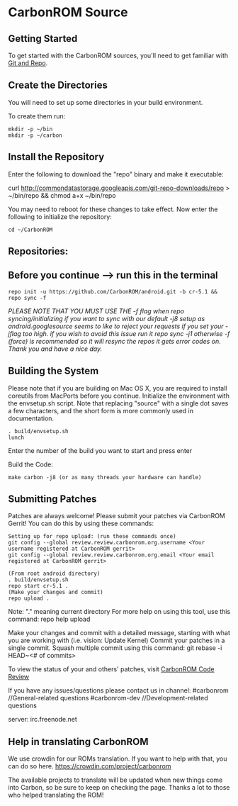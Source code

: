 CarbonROM Source
===================

Getting Started
---------------
To get started with the CarbonROM sources, you'll need to get
familiar with [Git and Repo](http://source.android.com/source/version-control.html).


Create the Directories
----------------------

You will need to set up some directories in your build environment.

To create them run:

    mkdir -p ~/bin
    mkdir -p ~/carbon


Install the Repository
----------------------

Enter the following to download the "repo" binary and make it executable:

curl http://commondatastorage.googleapis.com/git-repo-downloads/repo > ~/bin/repo && chmod a+x ~/bin/repo

You may need to reboot for these changes to take effect.
Now enter the following to initialize the repository:

    cd ~/CarbonROM


Repositories:
---------------

Before you continue --> run this in the terminal
----------------------------------------
    repo init -u https://github.com/CarbonROM/android.git -b cr-5.1 && repo sync -f

*PLEASE NOTE THAT YOU MUST USE THE -f flag when repo syncing/initializing if you want to sync with our default -j8 setup as android.googlesource seems to like to reject your requests if you set your -jflag too high.
if you wish to avoid this issue run it repo sync -j1 otherwise -f (force) is recommended so it will resync the repos it gets error codes on. Thank you and have a nice day.*


Building the System
---------------

Please note that if you are building on Mac OS X, you are required to install coreutils from MacPorts before you continue.
Initialize the environment with the envsetup.sh script. Note that replacing "source" with a single dot saves a few characters, and the short form is more commonly used in documentation.

    . build/envsetup.sh
    lunch

Enter the number of the build you want to start and press enter

Build the Code:

    make carbon -j8 (or as many threads your hardware can handle)

Submitting Patches
------------------
Patches are always welcome!  Please submit your patches via CarbonROM Gerrit!
You can do this by using these commands:

    Setting up for repo upload: (run these commands once)
    git config --global review.review.carbonrom.org.username <Your username registered at CarbonROM gerrit>
    git config --global review.review.carbonrom.org.email <Your email registered at CarbonROM gerrit>

    (From root android directory)
    . build/envsetup.sh
    repo start cr-5.1 .
    (Make your changes and commit)
    repo upload .

Note: "." meaning current directory
For more help on using this tool, use this command: repo help upload

Make your changes and commit with a detailed message, starting with what you are working with (i.e. vision: Update Kernel)
Commit your patches in a single commit. Squash multiple commit using this command: git rebase -i HEAD~<# of commits>

To view the status of your and others' patches, visit [CarbonROM Code Review](http://review.carbonrom.org/)

If you have any issues/questions please contact us in channel:
 #carbonrom       //General-related questions
 #carbonrom-dev   //Development-related questions

 server: irc.freenode.net

Help in translating CarbonROM
---------------
We use crowdin for our ROMs translation. If you want to help with that, you can do so here.
https://crowdin.com/project/carbonrom

The available projects to translate will be updated when new things come into Carbon, so be sure to keep on checking the page.
Thanks a lot to those who helped translating the ROM!
